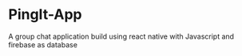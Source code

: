 # PingIt-App
A group chat application build using react native with Javascript and firebase as database
